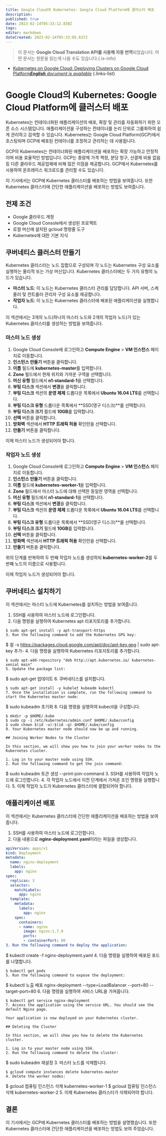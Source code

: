 ```yaml
---
title: Google Cloud의 Kubernetes: Google Cloud Platform에 클러스터 배포
description: 
published: true
date: 2023-02-14T05:33:12.838Z
tags: 
editor: markdown
dateCreated: 2023-02-14T05:33:05.637Z
---
```


> 이 문서는 **Google Cloud Translation API를 사용해 자동 번역**되었습니다.
어떤 문서는 원문을 읽는게 나을 수도 있습니다.{.is-info}



- [Kubernetes on Google Cloud: Deploying Clusters on Google Cloud Platform***English** document is available*](/en/Knowledge-base/Kubernetes/kubernetes-on-google-cloud-deploying-clusters-on-google-cloud-platform)
{.links-list}


# Google Cloud의 Kubernetes: Google Cloud Platform에 클러스터 배포

Kubernetes는 컨테이너화된 애플리케이션의 배포, 확장 및 관리를 자동화하기 위한 오픈 소스 시스템입니다. 애플리케이션을 구성하는 컨테이너를 논리 단위로 그룹화하여 쉽게 관리하고 검색할 수 있습니다. Kubernetes는 Google Cloud Platform(GCP)에서 호스팅되며 GCP에 배포된 컨테이너를 조정하고 관리하는 데 사용됩니다.

GCP의 Kubernetes는 컨테이너화된 애플리케이션을 배포하는 확장 가능하고 안정적이며 비용 효율적인 방법입니다. GCP는 종량제 가격 책정, 분당 청구, 선결제 비용 없음 등 다른 클라우드 제공업체에 비해 많은 이점을 제공합니다. GCP에서 Kubernetes를 사용하여 온프레미스 워크로드를 관리할 수도 있습니다.

이 기사에서는 GCP에 Kubernetes 클러스터를 배포하는 방법을 보여줍니다. 또한 Kubernetes 클러스터에 간단한 애플리케이션을 배포하는 방법도 보여줍니다.

## 전제 조건

- Google 클라우드 계정
- Google Cloud Console에서 생성된 프로젝트
- 로컬 머신에 설치된 gcloud 명령줄 도구
- Kubernetes에 대한 기본 지식

## 쿠버네티스 클러스터 만들기

Kubernetes 클러스터는 노드 집합으로 구성되며 각 노드는 Kubernetes 구성 요소를 실행하는 물리적 또는 가상 머신입니다. Kubernetes 클러스터에는 두 가지 유형의 노드가 있습니다.

- **마스터 노드**: 이 노드는 Kubernetes 클러스터 관리를 담당합니다. API 서버, 스케줄러 및 컨트롤러 관리자 구성 요소를 제공합니다.
- **작업자 노드**: 이 노드는 Kubernetes 클러스터에 배포된 애플리케이션을 실행합니다.

이 섹션에서는 3개의 노드(하나의 마스터 노드와 2개의 작업자 노드)가 있는 Kubernetes 클러스터를 생성하는 방법을 보여줍니다.

### 마스터 노드 생성

1. Google Cloud Console에 로그인하고 **Compute Engine** > **VM 인스턴스** 페이지로 이동합니다.
2. **인스턴스 만들기** 버튼을 클릭합니다.
3. **이름** 필드에 **kubernetes-master**를 입력합니다.
4. **Zone** 필드에서 현재 위치와 가까운 구역을 선택합니다.
5. **머신 유형** 필드에서 **n1-standard-1**을 선택합니다.
6. **부팅 디스크** 섹션에서 **변경**을 클릭합니다.
7. **부팅 디스크** 섹션의 **운영 체제** 드롭다운 목록에서 **Ubuntu 16.04 LTS**를 선택합니다.
8. **부팅 디스크 유형** 드롭다운 목록에서 **SSD(영구 디스크)**를 선택합니다.
9. **부팅 디스크 크기** 필드에 **10GB**를 입력합니다.
10. **선택** 버튼을 클릭합니다.
11. **방화벽** 섹션에서 **HTTP 트래픽 허용** 확인란을 선택합니다.
12. **만들기** 버튼을 클릭합니다.

이제 마스터 노드가 생성되어야 합니다.

### 작업자 노드 생성

1. Google Cloud Console에 로그인하고 **Compute Engine** > **VM 인스턴스** 페이지로 이동합니다.
2. **인스턴스 만들기** 버튼을 클릭합니다.
3. **이름** 필드에 **kubernetes-worker-1**을 입력합니다.
4. **Zone** 필드에서 마스터 노드에 대해 선택한 동일한 영역을 선택합니다.
5. **머신 유형** 필드에서 **n1-standard-1**을 선택합니다.
6. **부팅 디스크** 섹션에서 **변경**을 클릭합니다.
7. **부팅 디스크** 섹션의 **운영 체제** 드롭다운 목록에서 **Ubuntu 16.04 LTS**를 선택합니다.
8. **부팅 디스크 유형** 드롭다운 목록에서 **SSD(영구 디스크)**를 선택합니다.
9. **부팅 디스크 크기** 필드에 **10GB**를 입력합니다.
10. **선택** 버튼을 클릭합니다.
11. **방화벽** 섹션에서 **HTTP 트래픽 허용** 확인란을 선택합니다.
12. **만들기** 버튼을 클릭합니다.

위의 단계를 반복하여 두 번째 작업자 노드를 생성하되 **kubernetes-worker-2**를 두 번째 노드의 이름으로 사용합니다.

이제 작업자 노드가 생성되어야 합니다.

## 쿠버네티스 설치하기

이 섹션에서는 마스터 노드에 Kubernetes를 설치하는 방법을 보여줍니다.

1. SSH를 사용하여 마스터 노드에 로그인합니다.
2. 다음 명령을 실행하여 Kubernetes apt 리포지토리를 추가합니다.

```
$ sudo apt-get install -y apt-transport-https
3. Run the following command to add the Kubernetes GPG key:

```
$ 컬 -s https://packages.cloud.google.com/apt/doc/apt-key.gpg | sudo apt-key 추가-
4. 다음 명령을 실행하여 Kubernetes 리포지토리를 추가합니다.

```
$ sudo apt-add-repository "deb http://apt.kubernetes.io/ kubernetes-xenial main"
5. Update the package list:

```
$ sudo apt-get 업데이트
6. 쿠버네티스를 설치합니다.

```
$ sudo apt-get install -y kubelet kubeadm kubectl
7. Once the installation is complete, run the following command to start the Kubernetes master node:

```
$ sudo kubeadm 초기화
8. 다음 명령을 실행하여 kubectl을 구성합니다.

```
$ mkdir -p $HOME/.kube
$ sudo cp -i /etc/kubernetes/admin.conf $HOME/.kube/config
$ sudo chown $(id -u):$(id -g) $HOME/.kube/config
9. Your Kubernetes master node should now be up and running.

## Joining Worker Nodes to the Cluster

In this section, we will show you how to join your worker nodes to the Kubernetes cluster.

1. Log in to your master node using SSH.
2. Run the following command to get the join command:

```
$ sudo kubeadm 토큰 생성 --print-join-command
3. SSH를 사용하여 작업자 노드에 로그인합니다.
4. 각 작업자 노드에서 이전 단계에서 가져온 조인 명령을 실행합니다.
5. 이제 작업자 노드가 Kubernetes 클러스터에 결합되어야 합니다.

## 애플리케이션 배포

이 섹션에서는 Kubernetes 클러스터에 간단한 애플리케이션을 배포하는 방법을 보여줍니다.

1. SSH를 사용하여 마스터 노드에 로그인합니다.
2. 다음 내용으로 **nginx-deployment.yaml**이라는 파일을 생성합니다.

```yaml
apiVersion: apps/v1
kind: Deployment
metadata:
  name: nginx-deployment
  labels:
    app: nginx
spec:
  replicas: 3
  selector:
    matchLabels:
      app: nginx
  template:
    metadata:
      labels:
        app: nginx
    spec:
      containers:
      - name: nginx
        image: nginx:1.7.9
        ports:
        - containerPort: 80
3. Run the following command to deploy the application:

```
$ kubectl create -f nginx-deployment.yaml
4. 다음 명령을 실행하여 배포된 포드를 나열합니다.

```
$ kubectl get pods
5. Run the following command to expose the deployment:

```
$ kubectl 노출 배포 nginx-deployment --type=LoadBalancer --port=80 --target-port=80
6. 다음 명령을 실행하여 서비스 URL을 가져옵니다.

```
$ kubectl get service nginx-deployment
7. Access the application using the service URL. You should see the default Nginx page.

Your application is now deployed on your Kubernetes cluster.

## Deleting the Cluster

In this section, we will show you how to delete the Kubernetes cluster.

1. Log in to your master node using SSH.
2. Run the following command to delete the cluster:

```
$ sudo kubeadm 재설정
3. 마스터 노드를 삭제합니다.

```
$ gcloud compute instances delete kubernetes-master
4. Delete the worker nodes:

```
$ gcloud 컴퓨팅 인스턴스 삭제 kubernetes-worker-1
$ gcloud 컴퓨팅 인스턴스 삭제 kubernetes-worker-2
5. 이제 Kubernetes 클러스터가 삭제되어야 합니다.

## 결론

이 기사에서는 GCP에 Kubernetes 클러스터를 배포하는 방법을 설명했습니다. 또한 Kubernetes 클러스터에 간단한 애플리케이션을 배포하는 방법도 보여 주었습니다.